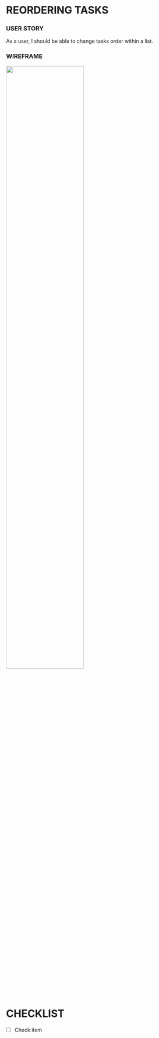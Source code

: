 # REORDERING TASKS

### USER STORY

As a user, I should be able to change tasks order within a list.

### WIREFRAME

<img src="https://user-images.githubusercontent.com/80547490/223043450-415d9c99-c3fa-4c3f-94cc-9455ea1cc7d0.png" width=65% high=65%>

# CHECKLIST

- [ ] Check item 

<br><br><br>
